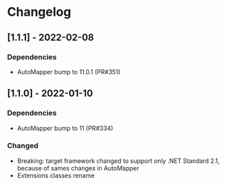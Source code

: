 # Changelog

## [1.1.1] - 2022-02-08

### Dependencies

- AutoMapper bump to 11.0.1 (PR#351)

## [1.1.0] - 2022-01-10

### Dependencies

- AutoMapper bump to 11 (PR#334)

### Changed

- Breaking: target framework changed to support only .NET Standard 2.1, because of sames changes in AutoMapper
- Extensions classes rename
